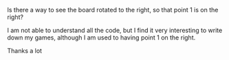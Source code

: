 
Is there a way to see the board rotated to the right, so that point 1 is on the right?

I am not able to understand all the code, but I find it very interesting to write down my games, although I am used to having point 1 on the right.

Thanks a lot